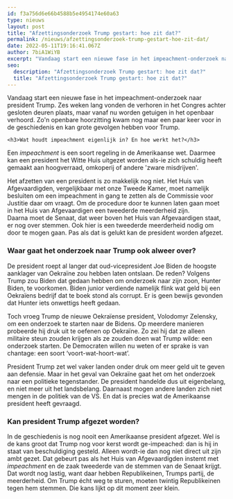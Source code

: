 ```yaml
---
id: f3a756d6e66b4588b5e4954174e60a63
type: nieuws
layout: post
title: "Afzettingsonderzoek Trump gestart: hoe zit dat?"
permalink: /nieuws/afzettingsonderzoek-trump-gestart-hoe-zit-dat/
date: 2022-05-11T19:16:41.067Z
author: 7biA1WiYB
excerpt: "Vandaag start een nieuwe fase in het impeachment-onderzoek naar president Trump. Zes weken lang vonden de verhoren in het Congres achter gesloten deuren plaats, maar vanaf nu worden getuigen in het openbaar verhoord. Zo'n openbare hoorzitting kwam nog maar een paar keer voor in de geschiedenis en kan grote gevolgen hebben voor Trump.   "
seo:
  description: "Afzettingsonderzoek Trump gestart: hoe zit dat?"
  title: "Afzettingsonderzoek Trump gestart: hoe zit dat?"
---
```

Vandaag start een nieuwe fase in het impeachment-onderzoek naar president Trump. Zes weken lang vonden de verhoren in het Congres achter gesloten deuren plaats, maar vanaf nu worden getuigen in het openbaar verhoord. Zo'n openbare hoorzitting kwam nog maar een paar keer voor in de geschiedenis en kan grote gevolgen hebben voor Trump.   

    <h3>Wat houdt impeachment eigenlijk in? En hoe werkt het?</h3>
<p>Een <em>impeachment </em>is een soort regeling in de Amerikaanse wet. Daarmee kan een president het Witte Huis uitgezet worden als-ie zich schuldig heeft gemaakt aan hoogverraad, omkoperij of andere 'zware misdrijven'.</p>
<p>Het afzetten van een president is zo makkelijk nog niet. Het Huis van Afgevaardigden, vergelijkbaar met onze Tweede Kamer, moet namelijk besluiten om een impeachment in gang te zetten als de Commissie voor Justitie daar om vraagt. Om de procedure door te kunnen laten gaan moet in het Huis van Afgevaardigen een tweederde meerderheid zijn. Daarna moet de Senaat, dat weer boven het Huis van Afgevaardigen staat, er nog over stemmen. Ook hier is een tweederde meerderheid nodig om door te mogen gaan. Pas als dat is gelukt kan de president worden afgezet. </p>
<h3>Waar gaat het onderzoek naar Trump ook alweer over?</h3>
<p>De president roept al langer dat oud-vicepresident Joe Biden de hoogste aanklager van Oekraïne zou hebben laten ontslaan. De reden? Volgens Trump zou Biden dat gedaan hebben om onderzoek naar zijn zoon, Hunter Biden, te voorkomen. Biden junior verdiende namelijk flink wat geld bij een Oekraïens bedrijf dat te boek stond als corrupt. Er is geen bewijs gevonden dat Hunter iets onwettigs heeft gedaan.</p>
<p>Toch vroeg Trump de nieuwe Oekraïense president, Volodomyr Zelensky, om een onderzoek te starten naar de Bidens. Op meerdere manieren probeerde hij druk uit te oefenen op Oekraïne. Zo zei hij dat ze alleen militaire steun zouden krijgen als ze zouden doen wat Trump wilde: een onderzoek starten. De Democraten willen nu weten of er sprake is van chantage: een soort ‘voort-wat-hoort-wat’.</p>
<p>President Trump zet wel vaker landen onder druk om meer geld uit te geven aan defensie. Maar in het geval van Oekraïne gaat het om het onderzoek naar een politieke tegenstander. De president handelde dus uit eigenbelang, en niet meer uit het landsbelang. Daarnaast mogen andere landen zich niet mengen in de politiek van de VS. En dat is precies wat de Amerikaanse president heeft gevraagd.</p>
<h3>Kan president Trump afgezet worden?</h3>
<p>In de geschiedenis is nog nooit een Amerikaanse president afgezet. Wel is de kans groot dat Trump nog voor kerst wordt ge-impeached: dan is hij in staat van beschuldiging gesteld. Alleen wordt-ie dan nog niet direct uit zijn ambt gezet. Dat gebeurt pas als het Huis van Afgevaardigden instemt met <em>impeachment </em>en de zaak tweederde van de stemmen van de Senaat krijgt. Dat wordt nog lastig, want daar hebben Republikeinen, Trumps partij, de meerderheid. Om Trump écht weg te sturen, moeten twintig Republikeinen tegen hem stemmen. Die kans lijkt op dit moment zeer klein.</p>  
